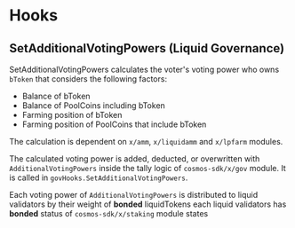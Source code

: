 <!-- order: 6 -->

# Hooks

## SetAdditionalVotingPowers (Liquid Governance)

SetAdditionalVotingPowers calculates the voter's voting power who owns `bToken` that considers the following factors:

- Balance of bToken
- Balance of PoolCoins including bToken
- Farming position of bToken
- Farming position of PoolCoins that include bToken

The calculation is dependent on `x/amm`, `x/liquidamm` and `x/lpfarm` modules.

The calculated voting power is added, deducted, or overwritten with `AdditionalVotingPowers` inside the tally logic of `cosmos-sdk/x/gov` module. It is called in `govHooks.SetAdditionalVotingPowers`. 

Each voting power of `AdditionalVotingPowers` is distributed to liquid validators by their weight of **bonded** liquidTokens each liquid validators has **bonded** status of `cosmos-sdk/x/staking` module states     
